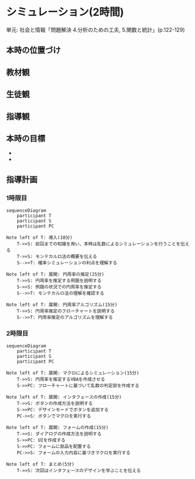 # シミュレーション(2時間)
単元: 社会と情報「問題解決 4.分析のための工夫, 5.関数と統計」(p.122-129)

## 本時の位置づけ

## 教材観

## 生徒観

## 指導観

## 本時の目標
- 
- 

## 指導計画
### 1時限目
```mermaid
sequenceDiagram
	participant T
	participant S
	participant PC

Note left of T: 導入(10分)
	T->>S: 前回までの知識を用い、本時は乱数によるシミュレーションを行うことを伝える
	T->>S: モンテカルロ法の概要を伝える
	S-->>T: 確率シミュレーションの利点を理解する

Note left of T: 展開: 円周率の推定(25分)
	T->>S: 円周率を推定する例題を説明する
	S->>S: 例題の状況での円周率を推定する
	S-->>T: モンテカルロ法の理解を確認する

Note left of T: 展開: 円周率アルゴリズム(15分)
	T->>S: 円周率推定のフローチャートを説明する
	S-->>T: 円周率推定のアルゴリズムを理解する
```

### 2時限目
```mermaid
sequenceDiagram
	participant T
	participant S
	participant PC

Note left of T: 展開: マクロによるシミュレーション(15分)
	T->>S: 円周率を推定するVBAを作成させる
	S->>PC: フローチャートに基づいて乱数の判定部を作成する

Note left of T: 展開: インタフェースの作成(15分)
	T->>S: ボタンの作成方法を説明する
	S->>PC: デザインモードでボタンを追加する
	PC->>S: ボタンでマクロを実行する

Note left of T: 展開: フォームの作成(15分)
	T->>S: ダイアログの作成方法を説明する
	S->>PC: UIを作成する
	S->>PC: フォームに部品を配置する
	PC->>S: フォームの入力内容に基づきマクロを実行する

Note left of T: まとめ(5分)
	T->>S: 次回はインタフェースのデザインを学ぶことを伝える
```
